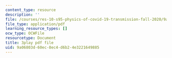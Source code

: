 ```yaml
---
content_type: resource
description: ''
file: /courses/res-10-s95-physics-of-covid-19-transmission-fall-2020/9a06803d60ec8ec4d6b24e3221649885_ePKxMVfPmws.pdf
file_type: application/pdf
learning_resource_types: []
ocw_type: OCWFile
resourcetype: Document
title: 3play pdf file
uid: 9a06803d-60ec-8ec4-d6b2-4e3221649885
---
```

